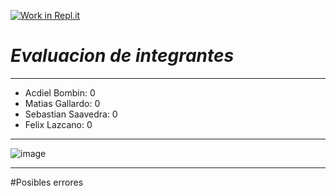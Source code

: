 [![Work in Repl.it](https://classroom.github.com/assets/work-in-replit-14baed9a392b3a25080506f3b7b6d57f295ec2978f6f33ec97e36a161684cbe9.svg)](https://classroom.github.com/online_ide?assignment_repo_id=4596531&assignment_repo_type=AssignmentRepo)

***Evaluacion de integrantes***
===

---
* Acdiel Bombin: 0 
* Matias Gallardo: 0
* Sebastian Saavedra: 0
* Felix Lazcano: 0

---
![image](https://elcomercio.pe/resizer/0nSljC0qpzeZ8hI1ef91urLwvK8=/980x528/smart/filters:format(jpeg):quality(75)/arc-anglerfish-arc2-prod-elcomercio.s3.amazonaws.com/public/6OTCX6WE2BGJPCQJQYRACVEL24.jpg)

---

#Posibles errores
